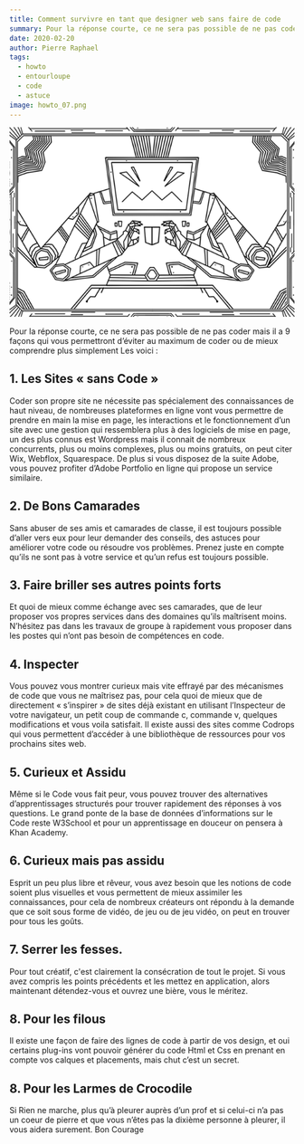 ```yaml
---
title: Comment survivre en tant que designer web sans faire de code
summary: Pour la réponse courte, ce ne sera pas possible de ne pas coder mais il a 9 façons qui vous permettront d’éviter au maximum de coder ou de mieux comprendre plus simplement
date: 2020-02-20
author: Pierre Raphael
tags:
  - howto
  - entourloupe
  - code
  - astuce
image: howto_07.png
---
```


![schéma branche github](/static/img/howto_07.png)

Pour la réponse courte, ce ne sera pas possible de ne pas coder mais il a 9 façons qui vous permettront d’éviter au maximum de coder ou de mieux comprendre plus simplement
Les voici :
## 1. Les Sites « sans Code »
Coder son propre site ne nécessite pas spécialement des connaissances de haut niveau, de nombreuses plateformes en ligne vont vous permettre de prendre en main la mise en page, les interactions et le fonctionnement d’un site avec une gestion qui ressemblera plus à des logiciels de mise en page, un des plus connus est Wordpress mais il connait de nombreux concurrents, plus ou moins complexes, plus ou moins gratuits, on peut citer Wix, Webflox, Squarespace. De plus si vous disposez de la suite Adobe, vous pouvez profiter d’Adobe Portfolio en ligne qui propose un service similaire.
## 2.  De Bons Camarades
Sans abuser de ses amis et camarades de classe, il est toujours possible d’aller vers eux pour leur demander des conseils, des astuces pour améliorer votre code ou résoudre vos problèmes. Prenez juste en compte qu’ils ne sont pas à votre service et qu’un refus est toujours possible.
## 3. Faire briller ses autres points forts
Et quoi de mieux comme échange avec ses camarades, que de leur proposer vos propres services dans des domaines qu’ils maîtrisent moins. N’hésitez pas dans les travaux de groupe à rapidement vous proposer dans les postes qui n’ont pas besoin de compétences en code.
## 4. Inspecter
Vous pouvez vous montrer curieux mais vite effrayé par des mécanismes de code que vous ne maîtrisez pas, pour cela quoi de mieux que de directement « s’inspirer » de sites déjà existant en utilisant l’Inspecteur de votre navigateur, un petit coup de commande c, commande v, quelques modifications et vous voila satisfait. Il existe aussi des sites comme Codrops qui vous permettent d’accéder à une bibliothèque de ressources pour vos prochains sites web.
## 5. Curieux et Assidu
Même si le Code vous fait peur, vous pouvez trouver des alternatives d’apprentissages structurés pour trouver rapidement des réponses à vos questions. Le grand ponte de la base de données d’informations sur le Code reste W3School et pour un apprentissage en douceur on pensera à Khan Academy.
## 6. Curieux mais pas assidu
Esprit un peu plus libre et rêveur, vous avez besoin que les notions de code soient plus visuelles et vous permettent de mieux assimiler les connaissances, pour cela de nombreux créateurs ont répondu à la demande que ce soit sous forme de vidéo, de jeu ou de jeu vidéo, on peut en trouver pour tous les goûts.
## 7. Serrer les fesses.
Pour tout créatif, c'est clairement la consécration de tout le projet. Si vous avez compris les points précédents et les mettez en application, alors maintenant détendez-vous et ouvrez une bière, vous le méritez.
## 8. Pour les filous
Il existe une façon de faire des lignes de code à partir de vos design, et oui certains plug-ins vont pouvoir générer du code Html et Css en prenant en compte vos calques et placements, mais chut c’est un secret.
## 8. Pour les Larmes de Crocodile
Si Rien ne marche, plus qu’à pleurer auprès d’un prof et si celui-ci n’a pas un coeur de pierre et que vous n’êtes pas la dixième personne à pleurer, il vous aidera surement.
Bon Courage
